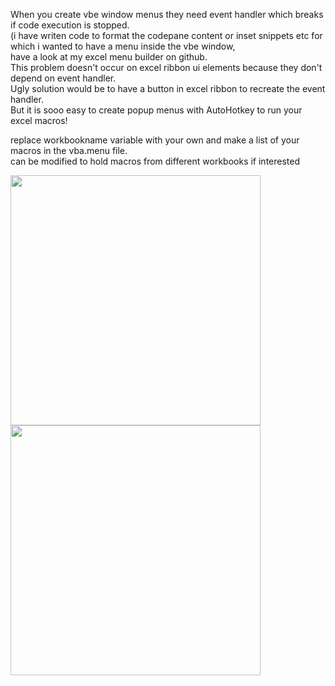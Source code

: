 When you create vbe window menus they need event handler which breaks if code execution is stopped.  
(i have writen code to format the codepane content or inset snippets etc for which i wanted to have a menu inside the vbe window,  
have a look at my excel menu builder on github.  
This problem doesn't occur on excel ribbon ui elements because they don't depend on event handler.  
Ugly solution would be to have a button in excel ribbon to recreate the event handler.  
But it is sooo easy to create popup menus with AutoHotkey to run your excel macros!  

replace workbookname variable with your own and make a list of your macros in the vba.menu file.  
can be modified to hold macros from different workbooks if interested

<img src="https://user-images.githubusercontent.com/62287665/172789520-b56c74f3-b5e8-4e83-9401-a54d3db82e8c.jpg" width="400"> <img src="https://user-images.githubusercontent.com/62287665/172789524-cf018151-86bf-4a24-8f01-bf20ec09b6c7.jpg" width="400">

